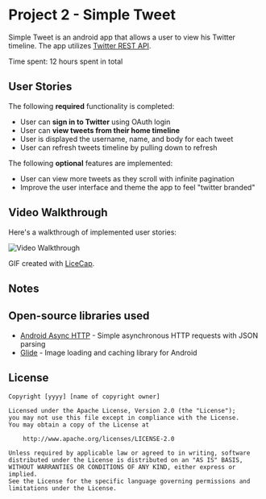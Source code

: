 # Project 2 - Simple Tweet

Simple Tweet is an android app that allows a user to view his Twitter timeline. The app utilizes [Twitter REST API](https://dev.twitter.com/rest/public).

Time spent: 12 hours spent in total

## User Stories

The following **required** functionality is completed:

-  User can **sign in to Twitter** using OAuth login
- User can **view tweets from their home timeline**
- User is displayed the username, name, and body for each tweet
- User can refresh tweets timeline by pulling down to refresh

The following **optional** features are implemented:

- User can view more tweets as they scroll with infinite pagination
- Improve the user interface and theme the app to feel "twitter branded"

## Video Walkthrough

Here's a walkthrough of implemented user stories:

<img src='https://submissions.us-east-1.linodeobjects.com/android_university/qQ0acxJo.gif' title='Video Walkthrough' width='' alt='Video Walkthrough' />

GIF created with [LiceCap](http://www.cockos.com/licecap/).

## Notes

## Open-source libraries used

- [Android Async HTTP](https://github.com/codepath/CPAsyncHttpClient) - Simple asynchronous HTTP requests with JSON parsing
- [Glide](https://github.com/bumptech/glide) - Image loading and caching library for Android

## License

    Copyright [yyyy] [name of copyright owner]

    Licensed under the Apache License, Version 2.0 (the "License");
    you may not use this file except in compliance with the License.
    You may obtain a copy of the License at

        http://www.apache.org/licenses/LICENSE-2.0

    Unless required by applicable law or agreed to in writing, software
    distributed under the License is distributed on an "AS IS" BASIS,
    WITHOUT WARRANTIES OR CONDITIONS OF ANY KIND, either express or implied.
    See the License for the specific language governing permissions and
    limitations under the License.
